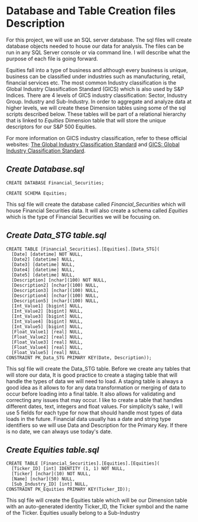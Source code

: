 # Database and Table Creation files Description

For this project, we will use an SQL server database. The sql files will create database objects needed to house our data for analysis. The files can be run in any SQL Server console or via command line. I will describe what the purpose of each file is going forward. 

Equities fall into a type of business and although every business is unique, business can be classified under industries such as manufacturing, retail, financial services etc. The most common Industry classification is the Global Industry Classification Standard (GICS) which is also used by S&P Indices. There are 4 levels of GICS industry classification: Sector, Industry Group. Industry and Sub-Industry. In order to aggregate and analyze data at higher levels, we will create these Dimension tables using some of the sql scripts described below. These tables will be part of a relational hierarchy that is linked to *Equities* Dimension table that will store the unique descriptors for our S&P 500 Equities. 

For more information on GICS industry classification, refer to these official websites: [The Global Industry Classification Standard](https://www.msci.com/our-solutions/indexes/gics) and [GICS: Global Industry Classification Standard](https://www.spglobal.com/spdji/en/landing/topic/gics/). 


## *Create Database.sql*

    CREATE DATABASE Financial_Securities;

    CREATE SCHEMA Equities;


This sql file will create the database called *Financial_Securities* which will house Financial Securities data. It will also create a schema called *Equities* which is the type of Financial Securities we will be focusing on.


## *Create Data_STG table.sql*

    CREATE TABLE [Financial_Securities].[Equities].[Data_STG](
      [Date] [datetime] NOT NULL,
      [Date2] [datetime] NULL,
	  [Date3] [datetime] NULL,
	  [Date4] [datetime] NULL,
	  [Date5] [datetime] NULL,
      [Description] [nchar](100) NOT NULL,
      [Description2] [nchar](100) NULL,
      [Description3] [nchar](100) NULL,
	  [Description4] [nchar](100) NULL,
	  [Description5] [nchar](100) NULL,
      [Int_Value1] [bigint] NULL,
      [Int_Value2] [bigint] NULL,
      [Int_Value3] [bigint] NULL,
	  [Int_Value4] [bigint] NULL,
	  [Int_Value5] [bigint] NULL,
      [Float_Value1] [real] NULL,
      [Float_Value2] [real] NULL,
      [Float_Value3] [real] NULL,
	  [Float_Value4] [real] NULL,
	  [Float_Value5] [real] NULL
    CONSTRAINT PK_Data_STG PRIMARY KEY(Date, Description));

This sql file will create the Data_STG table. Before we create any tables that will store our data, It is good practice to create a staging table that will handle the types of data we will need to load. A staging table is always a good idea as it allows to for any data transformation or merging of data to occur before loading into a final table. It also allows for validating and correcting any issues that may occur. I like to create a table that handles different dates, text, integers and float values. For simplicity’s sake, I will use 5 fields for each type for now that should handle most types of data loads in the future. Financial data usually has a date and string type identifiers so we will use Data and Description for the Primary Key. If there is no date, we can always use today's date. 


## *Create Equities table.sql*

    CREATE TABLE [Financial_Securities].[Equities].[Equities](
	  [Ticker_ID] [int] IDENTITY (1, 1) NOT NULL,
	  [Ticker] [nchar](10) NOT NULL,
	  [Name] [nchar](50) NULL,
      [Sub_Industry_ID] [int] NULL,
    CONSTRAINT PK_Equities PRIMARY KEY(Ticker_ID));

This sql file will create the Equities table which will be our Dimension table with an auto-generated identity Ticker_ID, the Ticker symbol and the name of the Ticker. Equities usually belong to a Sub-Industry

